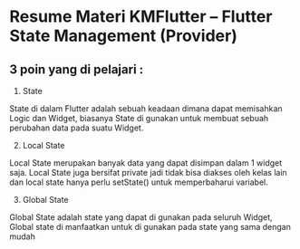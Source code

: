 # Resume Materi KMFlutter – Flutter State Management (Provider)
## 3 poin yang di pelajari :

1. State
<p>State di dalam Flutter adalah sebuah keadaan dimana dapat memisahkan Logic dan Widget, biasanya State di gunakan untuk membuat sebuah perubahan data pada suatu Widget.<p>


2. Local State
<p>Local State merupakan banyak data yang dapat disimpan dalam 1 widget saja. Local State juga bersifat private jadi tidak bisa diakses oleh kelas lain dan local state hanya perlu setState() untuk memperbaharui variabel.<p>

3. Global State
<p>Global State adalah state yang dapat di gunakan pada seluruh Widget, Global state di manfaatkan untuk di gunakan pada state yang sama dengan mudah<p>
